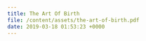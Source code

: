 ```yaml
---
title: The Art Of Birth
file: /content/assets/the-art-of-birth.pdf
date: 2019-03-18 01:53:23 +0000
---
```

